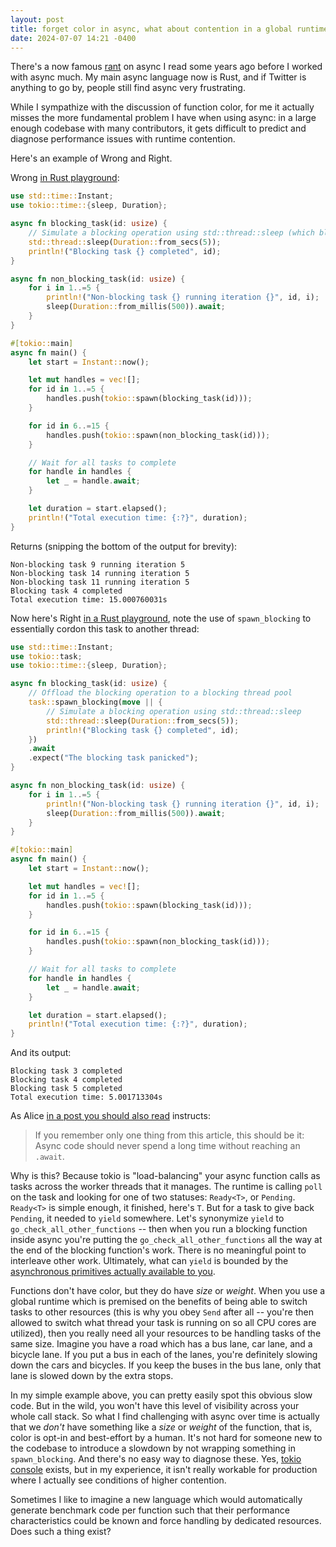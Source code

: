 ```yaml
---
layout: post
title: forget color in async, what about contention in a global runtime
date: 2024-07-07 14:21 -0400
---
```


There's a now famous
[rant](https://journal.stuffwithstuff.com/2015/02/01/what-color-is-your-function/)
on async I read some years ago before I worked with async much. My main
async language now is Rust, and if Twitter is anything to go by, people
still find async very frustrating.

While I sympathize with the discussion of function color, for me it
actually misses the more fundamental problem I have when using async: in
a large enough codebase with many contributors, it gets difficult to
predict and diagnose performance issues with runtime contention.

Here's an example of Wrong and Right.

Wrong [in Rust playground](https://play.rust-lang.org/?version=stable&mode=debug&edition=2021&gist=9fbb0b9bd0ae70f820deee635d11f6cb):

```rust
use std::time::Instant;
use tokio::time::{sleep, Duration};

async fn blocking_task(id: usize) {
    // Simulate a blocking operation using std::thread::sleep (which blocks the thread)
    std::thread::sleep(Duration::from_secs(5));
    println!("Blocking task {} completed", id);
}

async fn non_blocking_task(id: usize) {
    for i in 1..=5 {
        println!("Non-blocking task {} running iteration {}", id, i);
        sleep(Duration::from_millis(500)).await;
    }
}

#[tokio::main]
async fn main() {
    let start = Instant::now();

    let mut handles = vec![];
    for id in 1..=5 {
        handles.push(tokio::spawn(blocking_task(id)));
    }

    for id in 6..=15 {
        handles.push(tokio::spawn(non_blocking_task(id)));
    }

    // Wait for all tasks to complete
    for handle in handles {
        let _ = handle.await;
    }

    let duration = start.elapsed();
    println!("Total execution time: {:?}", duration);
}
```

Returns (snipping the bottom of the output for brevity):

```
Non-blocking task 9 running iteration 5
Non-blocking task 14 running iteration 5
Non-blocking task 11 running iteration 5
Blocking task 4 completed
Total execution time: 15.000760031s
```

Now here's Right [in a Rust playground](https://play.rust-lang.org/?version=stable&mode=debug&edition=2021&gist=3a9711e05ac38a2a2b4741a36482a156), note the use of `spawn_blocking` to essentially cordon this task to another thread:

```rust
use std::time::Instant;
use tokio::task;
use tokio::time::{sleep, Duration};

async fn blocking_task(id: usize) {
    // Offload the blocking operation to a blocking thread pool
    task::spawn_blocking(move || {
        // Simulate a blocking operation using std::thread::sleep
        std::thread::sleep(Duration::from_secs(5));
        println!("Blocking task {} completed", id);
    })
    .await
    .expect("The blocking task panicked");
}

async fn non_blocking_task(id: usize) {
    for i in 1..=5 {
        println!("Non-blocking task {} running iteration {}", id, i);
        sleep(Duration::from_millis(500)).await;
    }
}

#[tokio::main]
async fn main() {
    let start = Instant::now();

    let mut handles = vec![];
    for id in 1..=5 {
        handles.push(tokio::spawn(blocking_task(id)));
    }

    for id in 6..=15 {
        handles.push(tokio::spawn(non_blocking_task(id)));
    }

    // Wait for all tasks to complete
    for handle in handles {
        let _ = handle.await;
    }

    let duration = start.elapsed();
    println!("Total execution time: {:?}", duration);
}
```

And its output:

```
Blocking task 3 completed
Blocking task 4 completed
Blocking task 5 completed
Total execution time: 5.001713304s
```

As Alice [in a post you should also read](https://ryhl.io/blog/async-what-is-blocking/) instructs:

> If you remember only one thing from this article, this should be it:
> Async code should never spend a long time without reaching an `.await`.

Why is this? Because tokio is "load-balancing" your async function calls
as tasks across the worker threads that it manages. The runtime is calling
`poll` on the task and looking for one of two statuses: `Ready<T>`, or
`Pending`. `Ready<T>` is simple enough, it finished, here's `T`. But for a task to give
back `Pending`, it needed to `yield` somewhere. Let's synonymize `yield`
to `go_check_all_other_functions` -- then when you run a blocking function
inside async you're putting the `go_check_all_other_functions` all the way
at the end of the blocking function's work. There is no meaningful point to
interleave other work. Ultimately, what can `yield` is bounded by the [asynchronous primitives actually available to you](https://www.youtube.com/watch?v=o2ob8zkeq2s&t=3960s).

Functions don't have color, but they do have _size_ or _weight_. When you
use a global runtime which is premised on the benefits of being able to
switch tasks to other resources (this is why you obey `Send` after all --
you're then allowed to switch what thread your task is running on so all
CPU cores are utilized), then you really need all your resources to be
handling tasks of the same size. Imagine you have a road which has a bus
lane, car lane, and a bicycle lane. If you put a bus in each of the lanes,
you're definitely slowing down the cars and bicycles. If you keep the
buses in the bus lane, only that lane is slowed down by the extra stops.

In my simple example above, you can pretty easily spot this obvious slow code. But in the wild, you won't have this level of visibility across your whole call stack. So what I find challenging with async over time is actually that we _don't_
have something like a _size_ or _weight_ of the function, that is, color
is opt-in and best-effort by a human. It's not hard for someone new to the
codebase to introduce a slowdown by not wrapping something in
`spawn_blocking`. And there's no easy way to diagnose these. Yes, [tokio
console](https://github.com/tokio-rs/console) exists, but in my
experience, it isn't really workable for production where I actually see
conditions of higher contention.

Sometimes I like to imagine a new language which would automatically
generate benchmark code per function such that their performance
characteristics could be known and force handling by dedicated resources.
Does such a thing exist?

